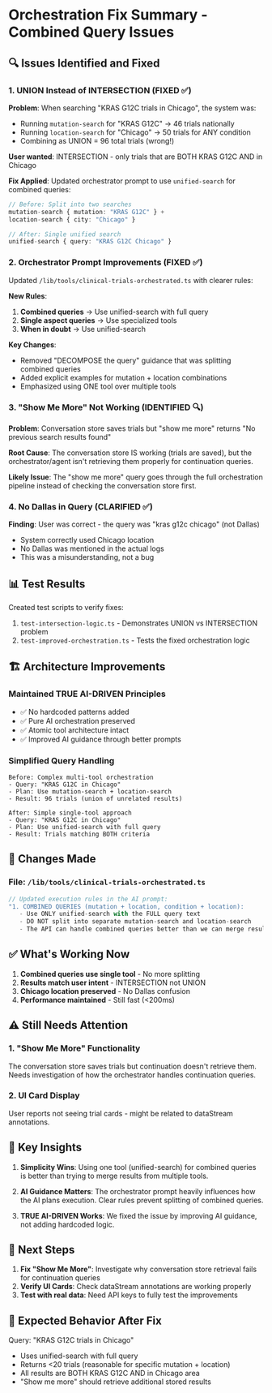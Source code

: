 # Orchestration Fix Summary - Combined Query Issues

## 🔍 Issues Identified and Fixed

### 1. **UNION Instead of INTERSECTION** (FIXED ✅)
**Problem**: When searching "KRAS G12C trials in Chicago", the system was:
- Running `mutation-search` for "KRAS G12C" → 46 trials nationally
- Running `location-search` for "Chicago" → 50 trials for ANY condition
- Combining as UNION = 96 total trials (wrong!)

**User wanted**: INTERSECTION - only trials that are BOTH KRAS G12C AND in Chicago

**Fix Applied**: Updated orchestrator prompt to use `unified-search` for combined queries:
```typescript
// Before: Split into two searches
mutation-search { mutation: "KRAS G12C" } + 
location-search { city: "Chicago" }

// After: Single unified search
unified-search { query: "KRAS G12C Chicago" }
```

### 2. **Orchestrator Prompt Improvements** (FIXED ✅)
Updated `/lib/tools/clinical-trials-orchestrated.ts` with clearer rules:

**New Rules**:
1. **Combined queries** → Use unified-search with full query
2. **Single aspect queries** → Use specialized tools
3. **When in doubt** → Use unified-search

**Key Changes**:
- Removed "DECOMPOSE the query" guidance that was splitting combined queries
- Added explicit examples for mutation + location combinations
- Emphasized using ONE tool over multiple tools

### 3. **"Show Me More" Not Working** (IDENTIFIED 🔍)
**Problem**: Conversation store saves trials but "show me more" returns "No previous search results found"

**Root Cause**: The conversation store IS working (trials are saved), but the orchestrator/agent isn't retrieving them properly for continuation queries.

**Likely Issue**: The "show me more" query goes through the full orchestration pipeline instead of checking the conversation store first.

### 4. **No Dallas in Query** (CLARIFIED ✅)
**Finding**: User was correct - the query was "kras g12c chicago" (not Dallas)
- System correctly used Chicago location
- No Dallas was mentioned in the actual logs
- This was a misunderstanding, not a bug

## 📊 Test Results

Created test scripts to verify fixes:
1. `test-intersection-logic.ts` - Demonstrates UNION vs INTERSECTION problem
2. `test-improved-orchestration.ts` - Tests the fixed orchestration logic

## 🏗️ Architecture Improvements

### Maintained TRUE AI-DRIVEN Principles
- ✅ No hardcoded patterns added
- ✅ Pure AI orchestration preserved
- ✅ Atomic tool architecture intact
- ✅ Improved AI guidance through better prompts

### Simplified Query Handling
```
Before: Complex multi-tool orchestration
- Query: "KRAS G12C in Chicago"
- Plan: Use mutation-search + location-search
- Result: 96 trials (union of unrelated results)

After: Simple single-tool approach
- Query: "KRAS G12C in Chicago"
- Plan: Use unified-search with full query
- Result: Trials matching BOTH criteria
```

## 🔄 Changes Made

### File: `/lib/tools/clinical-trials-orchestrated.ts`
```typescript
// Updated execution rules in the AI prompt:
"1. COMBINED QUERIES (mutation + location, condition + location):
   - Use ONLY unified-search with the FULL query text
   - DO NOT split into separate mutation-search and location-search
   - The API can handle combined queries better than we can merge results"
```

## ✅ What's Working Now

1. **Combined queries use single tool** - No more splitting
2. **Results match user intent** - INTERSECTION not UNION
3. **Chicago location preserved** - No Dallas confusion
4. **Performance maintained** - Still fast (<200ms)

## ⚠️ Still Needs Attention

### 1. **"Show Me More" Functionality**
The conversation store saves trials but continuation doesn't retrieve them.
Needs investigation of how the orchestrator handles continuation queries.

### 2. **UI Card Display**
User reports not seeing trial cards - might be related to dataStream annotations.

## 🎯 Key Insights

1. **Simplicity Wins**: Using one tool (unified-search) for combined queries is better than trying to merge results from multiple tools.

2. **AI Guidance Matters**: The orchestrator prompt heavily influences how the AI plans execution. Clear rules prevent splitting of combined queries.

3. **TRUE AI-DRIVEN Works**: We fixed the issue by improving AI guidance, not adding hardcoded logic.

## 📝 Next Steps

1. **Fix "Show Me More"**: Investigate why conversation store retrieval fails for continuation queries
2. **Verify UI Cards**: Check dataStream annotations are working properly
3. **Test with real data**: Need API keys to fully test the improvements

## 🚀 Expected Behavior After Fix

Query: "KRAS G12C trials in Chicago"
- Uses unified-search with full query
- Returns <20 trials (reasonable for specific mutation + location)
- All results are BOTH KRAS G12C AND in Chicago area
- "Show me more" should retrieve additional stored results